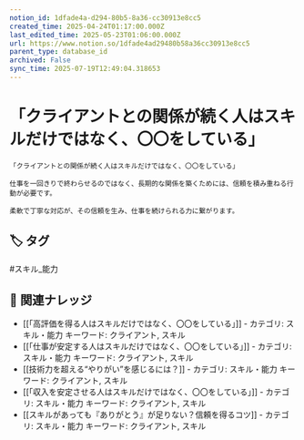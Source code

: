 ```yaml
---
notion_id: 1dfade4a-d294-80b5-8a36-cc30913e8cc5
created_time: 2025-04-24T01:17:00.000Z
last_edited_time: 2025-05-23T01:06:00.000Z
url: https://www.notion.so/1dfade4ad29480b58a36cc30913e8cc5
parent_type: database_id
archived: False
sync_time: 2025-07-19T12:49:04.318653
---
```


# 「クライアントとの関係が続く人はスキルだけではなく、〇〇をしている」

```plain text
「クライアントとの関係が続く人はスキルだけではなく、〇〇をしている」

仕事を一回きりで終わらせるのではなく、長期的な関係を築くためには、信頼を積み重ねる行動が必要です。

柔軟で丁寧な対応が、その信頼を生み、仕事を続けられる力に繋がります。
```

## 🏷️ タグ
#スキル_能力

## 🔗 関連ナレッジ
- [[「高評価を得る人はスキルだけではなく、〇〇をしている」]] - カテゴリ: スキル・能力 キーワード: クライアント, スキル
- [[「仕事が安定する人はスキルだけではなく、〇〇をしている」]] - カテゴリ: スキル・能力 キーワード: クライアント, スキル
- [[技術力を超える“やりがい”を感じるには？]] - カテゴリ: スキル・能力 キーワード: クライアント, スキル
- [[「収入を安定させる人はスキルだけではなく、〇〇をしている」]] - カテゴリ: スキル・能力 キーワード: クライアント, スキル
- [[スキルがあっても『ありがとう』が足りない？信頼を得るコツ]] - カテゴリ: スキル・能力 キーワード: クライアント, スキル
